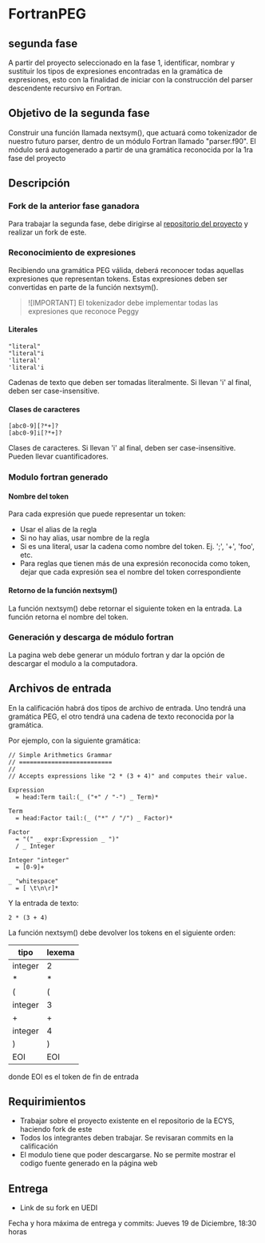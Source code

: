 # FortranPEG
## segunda fase
A partir del proyecto seleccionado en la fase 1, identificar, nombrar y sustituir los tipos de expresiones encontradas en la gramática de expresiones, esto con la finalidad de iniciar con la construcción del parser descendente recursivo en Fortran.

## Objetivo de la segunda fase
Construir una función llamada nextsym(), que actuará como tokenizador de nuestro futuro parser, dentro de un módulo Fortran llamado "parser.f90". El módulo será autogenerado a partir de una gramática reconocida por la 1ra fase del proyecto

## Descripción
### Fork de la anterior fase ganadora
Para trabajar la segunda fase, debe dirigirse al [repositorio del proyecto](https://github.com/ECYS-FIUSAC/fortranpeg) y realizar un fork de este.

### Reconocimiento de expresiones
Recibiendo una gramática PEG válida, deberá reconocer todas aquellas expresiones que representan tokens. Estas expresiones deben ser convertidas en parte de la función nextsym().
>![IMPORTANT]
>El tokenizador debe implementar todas las expresiones que reconoce Peggy

#### Literales
```
"literal"
"literal"i
'literal'
'literal'i
```

Cadenas de texto que deben ser tomadas literalmente. Si llevan 'i' al final, deben ser case-insensitive.

#### Clases de caracteres
```
[abc0-9][?*+]?
[abc0-9]i[?*+]?
```

Clases de caracteres. Si llevan 'i' al final, deben ser case-insensitive. Pueden llevar cuantificadores.

### Modulo fortran generado
#### Nombre del token
Para cada expresión que puede representar un token:
- Usar el alias de la regla
- Si no hay alias, usar nombre de la regla
- Si es una literal, usar la cadena como nombre del token. Ej. ';', '+', 'foo', etc.
- Para reglas que tienen más de una expresión reconocida como token, dejar que cada expresión sea el nombre del token correspondiente

#### Retorno de la función nextsym()
La función nextsym() debe retornar el siguiente token en la entrada.
La función retorna el nombre del token.

### Generación y descarga de módulo fortran
La pagina web debe generar un módulo fortran y dar la opción de descargar el modulo a la computadora.

## Archivos de entrada
En la calificación habrá dos tipos de archivo de entrada.
Uno tendrá una gramática PEG, el otro tendrá una cadena de texto reconocida por la gramática.

Por ejemplo, con la siguiente gramática:
```
// Simple Arithmetics Grammar
// ==========================
//
// Accepts expressions like "2 * (3 + 4)" and computes their value.

Expression
  = head:Term tail:(_ ("+" / "-") _ Term)*

Term
  = head:Factor tail:(_ ("*" / "/") _ Factor)*

Factor
  = "(" _ expr:Expression _ ")"
  / _ Integer

Integer "integer"
  = [0-9]+

_ "whitespace"
  = [ \t\n\r]*
```

Y la entrada de texto:
```
2 * (3 + 4)
```

La función nextsym() debe devolver los tokens en el siguiente orden:

|tipo       |lexema     |
|-----------|-----------|
|integer    |2          |
|\*         |\*         |
|(          |(          |
|integer    |3          |
|+          |+          |
|integer    |4          |
|)          |)          |
|EOI        |EOI        |

donde EOI es el token de fin de entrada

## Requirimientos
- Trabajar sobre el proyecto existente en el repositorio de la ECYS, haciendo fork de este
- Todos los integrantes deben trabajar. Se revisaran commits en la calificación
- El modulo tiene que poder descargarse. No se permite mostrar el codigo fuente generado en la página web

## Entrega
- Link de su fork en UEDI

Fecha y hora máxima de entrega y commits: Jueves 19 de Diciembre, 18:30 horas